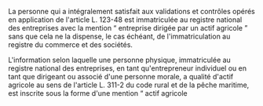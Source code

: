 La personne qui a intégralement satisfait aux validations et contrôles opérés en application de l'article L. 123-48 est immatriculée au registre national des entreprises avec la mention “ entreprise dirigée par un actif agricole ” sans que cela ne la dispense, le cas échéant, de l'immatriculation au registre du commerce et des sociétés.

L'information selon laquelle une personne physique, immatriculée au registre national des entreprises, en tant qu'entrepreneur individuel ou en tant que dirigeant ou associé d'une personne morale, a qualité d'actif agricole au sens de l'article L. 311-2 du code rural et de la pêche maritime, est inscrite sous la forme d'une mention “ actif agricole
